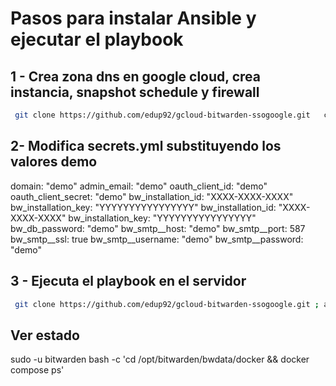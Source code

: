 # Pasos para instalar Ansible y ejecutar el playbook

## 1 - Crea zona dns en google cloud, crea instancia, snapshot schedule y firewall

```bash
 git clone https://github.com/edup92/gcloud-bitwarden-ssogoogle.git   chmod +x gcloud.sh ; ./gcloud.sh
```


## 2- Modifica secrets.yml substituyendo los valores demo

domain: "demo"
admin_email: "demo"
oauth_client_id: "demo"
oauth_client_secret: "demo"
bw_installation_id: "XXXX-XXXX-XXXX"
bw_installation_key: "YYYYYYYYYYYYYYYY"
bw_installation_id: "XXXX-XXXX-XXXX"
bw_installation_key: "YYYYYYYYYYYYYYYY"
bw_db_password: "demo"
bw_smtp__host: "demo"
bw_smtp__port: 587
bw_smtp__ssl: true
bw_smtp__username: "demo"
bw_smtp__password: "demo"


## 3 - Ejecuta el playbook en el servidor

```bash
 git clone https://github.com/edup92/gcloud-bitwarden-ssogoogle.git ; ansible-playbook gcloud-bitwarden-ssogoogle/main.yml --connection=local -e @gcloud-bitwarden-ssogoogle/secrets.yml
```

## Ver estado

sudo -u bitwarden bash -c 'cd /opt/bitwarden/bwdata/docker && docker compose ps'
